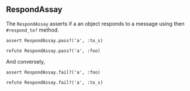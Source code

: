 ## RespondAssay

The `RespondAssay` asserts if a an object responds to a message using
then `#respond_to?` method.

    assert RespondAssay.pass?('a', :to_s)

    refute RespondAssay.pass?('a', :foo)

And conversely,

    assert RespondAssay.fail?('a', :foo)

    refute RespondAssay.fail?('a', :to_s)

